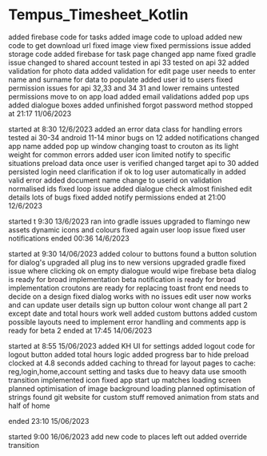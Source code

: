 # Tempus_Timesheet_Kotlin
added firebase code for tasks 
added image code to upload
added new code to get download url 
fixed image view 
fixed permissions issue
added storage code 
added firebase for task page
changed app name
fixed gradle issue 
changed to shared account
tested in api 33
tested on api 32
added validation for photo data 
added validation for edit page 
user needs to enter name and surname for data to populate 
added user id to users
fixed permission issues for api 32,33 and 34
31 and lower remains untested 
permissions move to on app load
added email validations 
added pop ups 
added dialogue boxes 
added unfinished forgot password method
stopped at 21:17 11/06/2023

started at 8:30 12/6/2023
added an error data class for handling errors 
tested ai 30-34 android 11-14
minor bugs on 12
added notifications 
changed app name 
added pop up window 
changing toast to crouton as its light weight for common errors
added user icon
limited notify to specific situations
preload data once user is verified 
changed target api to 30
added persisted login 
need clarification if ok to log user automatically in
added valid error 
added document name change to userid on validation
normalised ids
fixed loop issue
added dialogue check
almost finished edit details 
lots of bugs fixed
added notify permissions
ended at 21:00 12/6/2023

started t 9:30 13/6/2023
ran into gradle issues
upgraded to flamingo 
new assets dynamic icons and colours 
fixed again user loop issue 
fixed user notifications
ended 00:36 14/6/2023

started at 9:30 14/06/2023
added colour to buttons 
found a button solution for dialog's 
upgraded all plug ins to new versions
upgraded gradle 
fixed issue where clicking ok on empty dialogue would wipe firebase
beta dialog is ready for broad implementation
beta notification is ready for broad implementation
croutons are ready for replacing toast front end needs to decide on a design
fixed dialog works with no issues
edit user now works and can update user details
sign up button colour wont change 
all part 2 except date and total hours work well 
added custom buttons
added custom possible layouts
need to implement error handling and comments
app is ready for beta 2
ended at 17:45 14/06/2023

started at 8:55 15/06/2023
added KH UI for settings
added logout code for logout button
added total hours logic 
added progress bar to hide preload clocked at 4.8 seconds
added caching to thread for layout
pages to cache: reg,login,home,account setting and tasks due to heavy data use
smooth transition implemented 
icon fixed
app start up matches loading screen
planned optimisation of image background loading
planned optimisation of strings
found git website for custom stuff 
removed animation from stats and half of home 

ended 23:10 15/06/2023

started 9:00 16/06/2023
add new code to places left out 
added override transition 